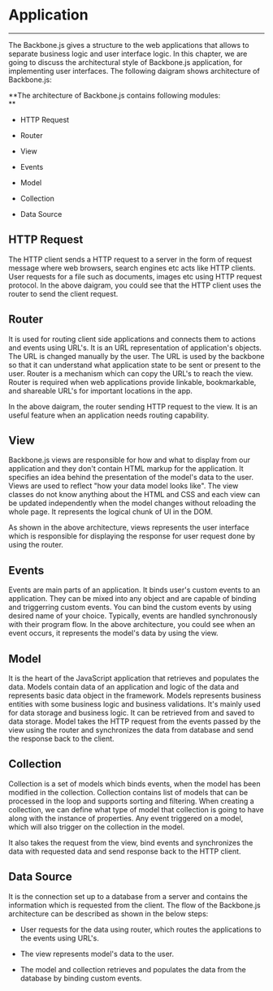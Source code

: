 # Application

---

The Backbone.js gives a structure to the web applications that allows to separate business logic and user interface logic. In this chapter, we are going to discuss the architectural style of Backbone.js application, for implementing user interfaces. The following daigram shows architecture of Backbone.js:

**The architecture of Backbone.js contains following modules:  
**

* HTTP Request

* Router

* View

* Events

* Model

* Collection

* Data Source

## HTTP Request

The HTTP client sends a HTTP request to a server in the form of request message where web browsers, search engines etc acts like HTTP clients. User requests for a file such as documents, images etc using HTTP request protocol. In the above daigram, you could see that the HTTP client uses the router to send the client request.

## Router

It is used for routing client side applications and connects them to actions and events using URL's. It is an URL representation of application's objects. The URL is changed manually by the user. The URL is used by the backbone so that it can understand what application state to be sent or present to the user. Router is a mechanism which can copy the URL's to reach the view. Router is required when web applications provide linkable, bookmarkable, and shareable URL's for important locations in the app.

In the above daigram, the router sending HTTP request to the view. It is an useful feature when an application needs routing capability.

## View

Backbone.js views are responsible for how and what to display from our application and they don't contain HTML markup for the application. It specifies an idea behind the presentation of the model's data to the user. Views are used to reflect "how your data model looks like". The view classes do not know anything about the HTML and CSS and each view can be updated independently when the model changes without reloading the whole page. It represents the logical chunk of UI in the DOM.

As shown in the above architecture, views represents the user interface which is responsible for displaying the response for user request done by using the router.

## Events

Events are main parts of an application. It binds user's custom events to an application. They can be mixed into any object and are capable of binding and triggerring custom events. You can bind the custom events by using desired name of your choice. Typically, events are handled synchronously with their program flow. In the above architecture, you could see when an event occurs, it represents the model's data by using the view.

## Model

It is the heart of the JavaScript application that retrieves and populates the data. Models contain data of an application and logic of the data and represents basic data object in the framework. Models represents business entities with some business logic and business validations. It's mainly used for data storage and business logic. It can be retrieved from and saved to data storage. Model takes the HTTP request from the events passed by the view using the router and synchronizes the data from database and send the response back to the client.

## Collection

Collection is a set of models which binds events, when the model has been modified in the collection. Collection contains list of models that can be processed in the loop and supports sorting and filtering. When creating a collection, we can define what type of model that collection is going to have along with the instance of properties. Any event triggered on a model, which will also trigger on the collection in the model.

It also takes the request from the view, bind events and synchronizes the data with requested data and send response back to the HTTP client.

## Data Source

It is the connection set up to a database from a server and contains the information which is requested from the client. The flow of the Backbone.js architecture can be described as shown in the below steps:

* User requests for the data using router, which routes the applications to the events using URL's.

* The view represents model's data to the user.

* The model and collection retrieves and populates the data from the database by binding custom events.




